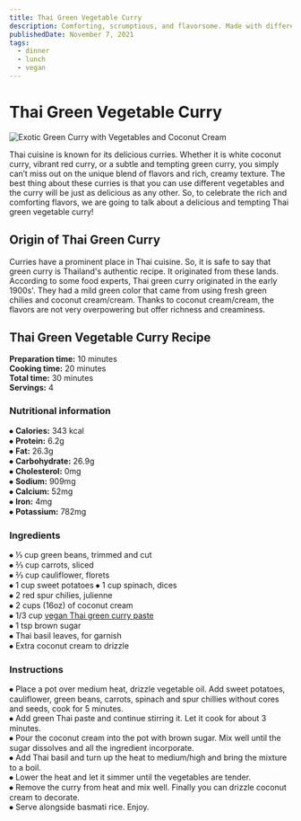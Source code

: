 ```yaml
---
title: Thai Green Vegetable Curry
description: Comforting, scrumptious, and flavorsome. Made with different vegetables, green Thai curry paste and creamy coconut cream. This curry is a feast for your eyes!
publishedDate: November 7, 2021
tags:
  - dinner
  - lunch
  - vegan
---
```


# Thai Green Vegetable Curry

![Exotic Green Curry with Vegetables and Coconut Cream](/greencurry.jpg "image")

Thai cuisine is known for its delicious curries. Whether it is white coconut curry, vibrant red curry, or a subtle and tempting green curry, you simply can’t miss out on the unique blend of flavors and rich, creamy texture. The best thing about these curries is that you can use different vegetables and the curry will be just as delicious as any other. So, to celebrate the rich and comforting flavors, we are going to talk about a delicious and tempting Thai green vegetable curry!

## Origin of Thai Green Curry

Curries have a prominent place in Thai cuisine. So, it is safe to say that green curry is Thailand's authentic recipe. It originated from these lands. According to some food experts, Thai green curry originated in the early 1900s'. They had a mild green color that came from using fresh green chilies and coconut cream/cream. Thanks to coconut cream/cream, the flavors are not very overpowering but offer richness and creaminess.

## Thai Green Vegetable Curry Recipe

**Preparation time:** 10 minutes  
**Cooking time:** 20 minutes  
**Total time:** 30 minutes  
**Servings:** 4

### Nutritional information

⦁ **Calories:** 343 kcal  
⦁ **Protein:** 6.2g  
⦁ **Fat:** 26.3g  
⦁ **Carbohydrate:** 26.9g  
⦁ **Cholesterol:** 0mg  
⦁ **Sodium:** 909mg  
⦁ **Calcium:** 52mg  
⦁ **Iron:** 4mg  
⦁ **Potassium:** 782mg

### Ingredients

⦁ ⅓ cup green beans, trimmed and cut  
⦁ ⅔ cup carrots, sliced  
⦁ ⅔ cup cauliflower, florets  
⦁ 1 cup sweet potatoes
⦁ 1 cup spinach, dices  
⦁ 2 red spur chilies, julienne  
⦁ 2 cups (16oz) of coconut cream  
⦁ 1/3 cup [vegan Thai green curry paste](https://en.wikipedia.org/wiki/Green_curry "Bright curry paste has no shrimp.")  
⦁ 1 tsp brown sugar  
⦁ Thai basil leaves, for garnish  
⦁ Extra coconut cream to drizzle

### Instructions

⦁ Place a pot over medium heat, drizzle vegetable oil. Add sweet potatoes, cauliflower, green beans, carrots, spinach and spur chillies without cores and seeds, cook for 5 minutes.  
⦁ Add green Thai paste and continue stirring it. Let it cook for about 3 minutes.  
⦁ Pour the coconut cream into the pot with brown sugar. Mix well until the sugar dissolves and all the ingredient incorporate.  
⦁ Add Thai basil and turn up the heat to medium/high and bring the mixture to a boil.  
⦁ Lower the heat and let it simmer until the vegetables are tender.  
⦁ Remove the curry from heat and mix well. Finally you can drizzle coconut cream to decorate.  
⦁ Serve alongside basmati rice. Enjoy.
